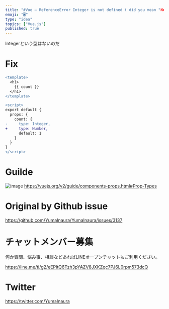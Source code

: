 ```yaml
---
title: "#Vue – ReferenceError Integer is not defined ( did you mean "Number" ?"
emoji: "🖥"
type: "idea"
topics: ["Vue.js"]
published: true
---
```


Integerという型はないのだ

# Fix

```diff
<template>
  <h1>
    {{ count }}
  </h1>
</template>

<script>
export default {
  props: {
    count: {
-     type: Integer,
+     type: Number,
      default: 1
    }
  }
}
</script>

```


# Guilde

![image](https://user-images.githubusercontent.com/13635059/80941770-466e0580-8e1e-11ea-8800-bc0faf09e028.png)
https://vuejs.org/v2/guide/components-props.html#Prop-Types



# Original by Github issue

https://github.com/YumaInaura/YumaInaura/issues/3137











<!-- Update From Qiita API -->

# チャットメンバー募集


何か質問、悩み事、相談などあればLINEオープンチャットもご利用ください。

https://line.me/ti/g2/eEPltQ6Tzh3pYAZV8JXKZqc7PJ6L0rpm573dcQ





# Twitter


https://twitter.com/YumaInaura


<!-- Update From Qiita API -->


